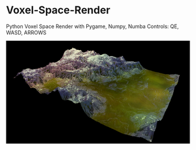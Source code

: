 # Voxel-Space-Render
Python Voxel Space Render with Pygame, Numpy, Numba
Controls: QE, WASD, ARROWS


![voxel_render](/sreenshots/0.png)

